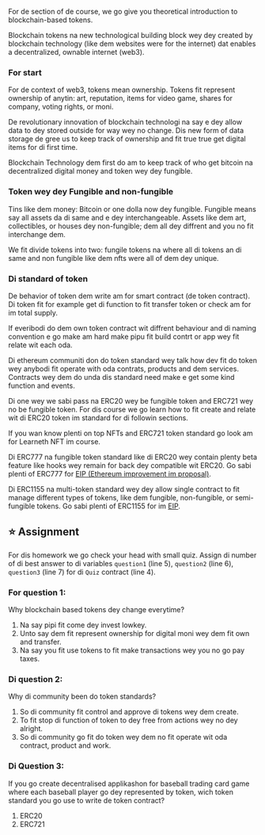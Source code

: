 For de section of de course, we go give you theoretical introduction to blockchain-based tokens.

Blockchain tokens na new technological building block wey dey created by blockchain technology (like dem websites were for the internet) dat enables a decentralized, ownable internet (web3).

### For start

For de context of web3, tokens mean ownership. Tokens fit represent ownership of anytin: art, reputation, items for video game, shares for company, voting rights, or moni.

De revolutionary innovation of blockchain technologi na say e dey allow data to dey stored outside for way wey no change.
Dis new form of data storage de gree us to keep track of ownership and fit true true get digital items for di first time.

Blockchain Technology dem first do am to keep track of who get bitcoin na decentralized digital money and token wey dey fungible.

### Token wey dey Fungible and non-fungible

Tins like dem money: Bitcoin or one dolla now dey fungible. Fungible means say all assets da di same and e dey interchangeable. Assets like dem art, collectibles, or houses dey non-fungible; dem all dey diffrent and you no fit interchange dem.

We fit divide tokens into two: fungile tokens na where all di tokens an di same and non fungible like dem nfts were all of dem dey unique.

### Di standard of token

De behavior of token dem write am for smart contract (de token contract). Di token fit for example get di function to fit transfer token or check am for im total supply.

If everibodi do dem own token contract wit diffrent behaviour and di naming convention e go make am hard make pipu fit build contrt or app wey fit relate wit each oda.

Di ethereum communiti don do token standard wey talk how dev fit do token wey anybodi fit operate with oda contrats, products and dem services. Contracts wey dem do unda dis standard need make e get some kind function and events.

Di one wey we sabi pass na ERC20 wey be fungible token and ERC721 wey no be fungible token. For dis course we go learn how to fit create and relate wit di ERC20 token im standard for di followin sections.

If you wan know plenti on top NFTs and ERC721 token standard go look am for Learneth NFT im course.

Di ERC777 na fungible token standard like di ERC20 wey contain plenty beta feature like hooks wey remain for back dey compatible wit ERC20. Go sabi plenti of ERC777 for <a href="https://eips.ethereum.org/EIPS/eip-777" target="_blank">EIP (Ethereum improvement im proposal)</a>.

Di ERC1155 na multi-token standard wey dey allow single contract to fit manage different types of tokens, like dem fungible, non-fungible, or semi-fungible tokens.
Go sabi plenti of ERC1155 for im <a href="https://eips.ethereum.org/EIPS/eip-1155" target="_blank">EIP</a>.

## ⭐️ Assignment

For dis homework we go check your head with small quiz.
Assign di number of di best answer to di variables `question1` (line 5),
`question2` (line 6), `question3` (line 7) for di `Quiz` contract (line 4).

### For question 1:

Why blockchain based tokens dey change everytime?

1. Na say pipi fit come dey invest lowkey.
2. Unto say dem fit represent ownership for digital moni wey dem fit own and transfer.
3. Na say you fit use tokens to fit make transactions wey you no go pay taxes.

### Di question 2:

Why di community been do token standards?

1. So di community fit control and approve di tokens wey dem create.
2. To fit stop di function of token to dey free from actions wey no dey alright.
3. So di community go fit do token wey dem no fit operate wit oda contract, product and work.

### Di Question 3:

If you go create decentralised applikashon for baseball trading card game where each baseball player go dey represented by token, wich token standard you go use to write de token contract?

1. ERC20
2. ERC721
